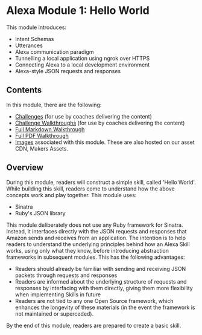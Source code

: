 # Alexa Module 1: Hello World

This module introduces:

- Intent Schemas
- Utterances
- Alexa communication paradigm
- Tunnelling a local application using ngrok over HTTPS
- Connecting Alexa to a local development environment
- Alexa-style JSON requests and responses

## Contents

In this module, there are the following:

- [Challenges](challenges/) (for use by coaches delivering the content)
- [Challenge Walkthroughs](walkthroughs/) (for use by coaches delivering the content)
- [Full Markdown Walkthrough](walkthrough.md)
- [Full PDF Walkthrough](walkthrough.pdf)
- [Images](images/) associated with this module. These are also hosted on our asset CDN, Makers Assets.

## Overview

During this module, readers will construct a simple skill, called 'Hello World'. While building this skill, readers come to understand how the above concepts work and play together. This module uses:

- Sinatra
- Ruby's JSON library

This module deliberately does not use any Ruby framework for Sinatra. Instead, it interfaces directly with the JSON requests and responses that Amazon sends and receives from an application. The intention is to help readers to understand the underlying principles behind how an Alexa Skill works, using only what they know, before introducing abstraction frameworks in subsequent modules. This has the following advantages:

- Readers should already be familiar with sending and receiving JSON packets through requests and responses
- Readers are informed about the underlying structure of requests and responses by interfacing with them directly, giving them more flexibility when implementing Skills in future
- Readers are not tied to any one Open Source framework, which enhances the longevity of these materials (in the event the framework is not maintained or superceded).

By the end of this module, readers are prepared to create a basic skill.
